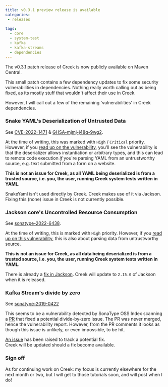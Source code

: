 ```yaml
---
title: v0.3.1 preview release is available
categories:
 - releases
 
tags:
  - core
  - system-test
  - kafka
  - kafka-streams
  - dependencies
---
```


The v0.3.1 patch release of Creek is now publicly available on Maven Central.

This small patch contains a few dependency updates to fix some security vulnerabilities in dependencies.
Nothing really worth calling out as being fixed, as its mostly stuff that wouldn't affect their use in Creek.

However, I will call out a few of the remaining 'vulnerabilities' in Creek dependencies.

### Snake YAML's Deserialization of Untrusted Data

See [CVE-2022-1471](https://nvd.nist.gov/vuln/detail/CVE-2022-1471) & 
[GHSA-mjmj-j48q-9wg2](https://github.com/google/security-research/security/advisories/GHSA-mjmj-j48q-9wg2).

At the time of writing, this was marked with `High` / `Critical` priority. However, if you [read up on the 
vulnerability](https://bitbucket.org/snakeyaml/snakeyaml/issues/561/cve-2022-1471-vulnerability-in), 
you'll see the vulnerability is that the deserializer allows instantiation or arbitrary types, and this
can lead to remote code execution _if_ you're parsing YAML from an untrustworthy source, e.g. text submitted
from a form on a website.

**This is not an issue for Creek, as all YAML being deserialized is from a trusted source, i.e. you, the 
user, running Creek system tests written in YAML.**

SnakeYaml isn't used directly by Creek. Creek makes use of it via Jackson. Fixing this (none) issue in Creek is not currently possible.

### Jackson core's Uncontrolled Resource Consumption

See [sonatype-2022-6438](https://ossindex.sonatype.org/vulnerability/sonatype-2022-6438?component-type=maven&component-name=com.fasterxml.jackson.core/jackson-core).

At the time of writing, this is marked with `High` priority. However, if you 
[read up on this vulnerability](https://github.com/FasterXML/jackson-core/issues/861), this is also about parsing
data from untrustworthy source.

**This is not an issue for Creek, as all data being deserialized is from a trusted source, i.e. you, the
user, running Creek system tests written in YAML.**

There is already a [fix in Jackson](https://github.com/FasterXML/jackson-core/pull/827). Creek will update to `2.15.0` 
of Jackson when it is released.

### Kafka Stream's divide by zero

See [sonatype-2019-0422](https://ossindex.sonatype.org/vulnerability/sonatype-2019-0422)

This seems to be a vulnerability detected by SonaType OSS Index scanning a [PR](https://github.com/apache/kafka/pull/7414) that fixed a potential divide-by-zero issue. 
The PR was never merged, hence the vulnerability report. However, from the PR comments it looks as though this issue is unlikely, or even impossible, to be hit.

[An issue](https://issues.apache.org/jira/browse/KAFKA-14660) has been raised to track a potential fix.  
Creek will be updated should a fix become available.


### Sign off

As for continuing work on Creek: my focus is currently elsewhere for the next month or two, 
but I will get to those tutorials soon, and will post when I do! 
